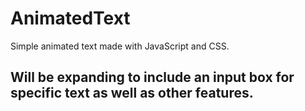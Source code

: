 # AnimatedText
Simple animated text made with JavaScript and CSS.

## Will be expanding to include an input box for specific text as well as other features.
